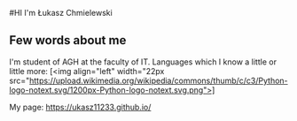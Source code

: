 #HI I'm Łukasz Chmielewski
## Few words about me
I'm student of AGH at the faculty of IT.
Languages which I know a little or little more:
[<img align="left" width="22px src="https://upload.wikimedia.org/wikipedia/commons/thumb/c/c3/Python-logo-notext.svg/1200px-Python-logo-notext.svg.png">]

My page: https://ukasz11233.github.io/


